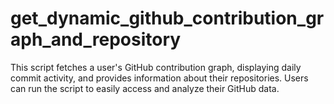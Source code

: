 # get_dynamic_github_contribution_graph_and_repository
This script fetches a user's GitHub contribution graph, displaying daily commit activity, and provides information about their repositories. Users can run the script to easily access and analyze their GitHub data.
